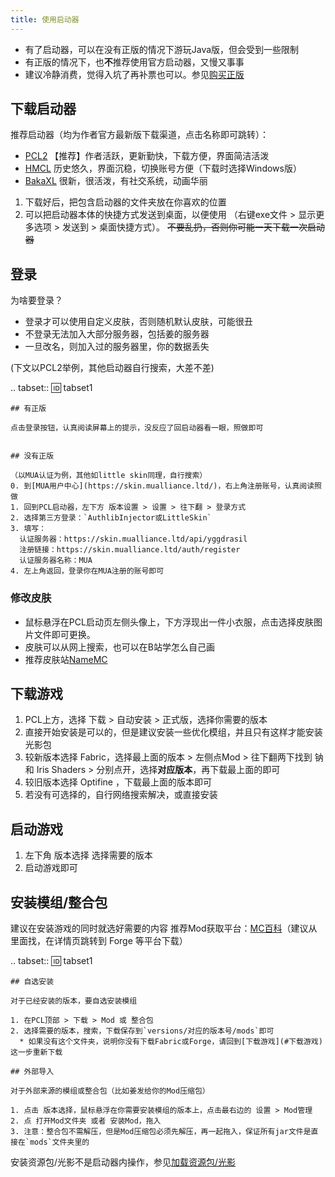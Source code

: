 ```yaml
---
title: 使用启动器
---
```


* 有了启动器，可以在没有正版的情况下游玩Java版，但会受到一些限制
* 有正版的情况下，也**不**推荐使用官方启动器，又慢又事事
* 建议冷静消费，觉得入坑了再补票也可以。参见[购买正版](Bedrock.md/#购买正版)

## 下载启动器

推荐启动器（均为作者官方最新版下载渠道，点击名称即可跳转）：
* [PCL2](https://afdian.net/p/0164034c016c11ebafcb52540025c377) 【推荐】作者活跃，更新勤快，下载方便，界面简洁活泼
* [HMCL](https://hmcl.huangyuhui.net/download/) 历史悠久，界面沉稳，切换账号方便（下载时选择Windows版）
* [BakaXL](https://www.bakaxl.com/) 很新，很活泼，有社交系统，动画华丽

1. 下载好后，把包含启动器的文件夹放在你喜欢的位置
2. 可以把启动器本体的快捷方式发送到桌面，以便使用
   （右键exe文件 > 显示更多选项 > 发送到 > 桌面快捷方式）。
~~不要乱扔，否则你可能一天下载一次启动器~~

## 登录

为啥要登录？
* 登录才可以使用自定义皮肤，否则随机默认皮肤，可能很丑
* 不登录无法加入大部分服务器，包括姜的服务器
* 一旦改名，则加入过的服务器里，你的数据丢失

(下文以PCL2举例，其他启动器自行搜索，大差不差)

.. tabset::
    :id: tabset1

    ## 有正版

    点击登录按钮，认真阅读屏幕上的提示，没反应了回启动器看一眼，照做即可
    

    ## 没有正版

    （以MUA认证为例，其他如little skin同理，自行搜索）
    0. 到[MUA用户中心](https://skin.mualliance.ltd/)，右上角注册账号，认真阅读照做
    1. 回到PCL启动器，左下方 版本设置 > 设置 > 往下翻 > 登录方式
    2. 选择第三方登录：`AuthlibInjector或LittleSkin`
    3. 填写：
      认证服务器：https://skin.mualliance.ltd/api/yggdrasil
      注册链接：https://skin.mualliance.ltd/auth/register
      认证服务器名称：MUA
    4. 左上角返回，登录你在MUA注册的账号即可

### 修改皮肤
* 鼠标悬浮在PCL启动页左侧头像上，下方浮现出一件小衣服，点击选择皮肤图片文件即可更换。
* 皮肤可以从网上搜索，也可以在B站学怎么自己画
* 推荐皮肤站[NameMC](https://zh-cn.namemc.com/)

## 下载游戏

1. PCL上方，选择 下载 > 自动安装 > 正式版，选择你需要的版本
2. 直接开始安装是可以的，但是建议安装一些优化模组，并且只有这样才能安装光影包
3. 较新版本选择 Fabric，选择最上面的版本 > 左侧点Mod > 往下翻两下找到 钠 和 Iris Shaders > 分别点开，选择**对应版本**，再下载最上面的即可
4. 较旧版本选择 Optifine ，下载最上面的版本即可
5. 若没有可选择的，自行网络搜索解决，或直接安装

## 启动游戏

1. 左下角 版本选择 选择需要的版本
2. 启动游戏即可

## 安装模组/整合包

建议在安装游戏的同时就选好需要的内容
推荐Mod获取平台：[MC百科](https://www.mcmod.cn/)（建议从里面找，在详情页跳转到 Forge 等平台下载）

.. tabset::
    :id: tabset1

    ## 自选安装

    对于已经安装的版本，要自选安装模组

    1. 在PCL顶部 > 下载 > Mod 或 整合包
    2. 选择需要的版本，搜索，下载保存到`versions/对应的版本号/mods`即可
      * 如果没有这个文件夹，说明你没有下载Fabric或Forge，请回到[下载游戏](#下载游戏)这一步重新下载

    ## 外部导入

    对于外部来源的模组或整合包（比如姜发给你的Mod压缩包）

    1. 点击 版本选择，鼠标悬浮在你需要安装模组的版本上，点击最右边的 设置 > Mod管理
    2. 点 打开Mod文件夹 或者 安装Mod，拖入
    3. 注意：整合包不需解压，但是Mod压缩包必须先解压，再一起拖入，保证所有jar文件是直接在`mods`文件夹里的

安装资源包/光影不是启动器内操作，参见[加载资源包/光影](加载资源包、光影.md)